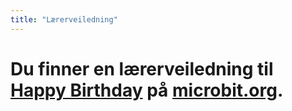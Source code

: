 ```yaml
---
title: "Lærerveiledning"
---
```


# Du finner en lærerveiledning til [Happy Birthday](https://www.microbit.co.uk/blocks/lessons/happy-birthday/activity) på [microbit.org](https://www.microbit.co.uk/blocks/lessons/happy-birthday).
